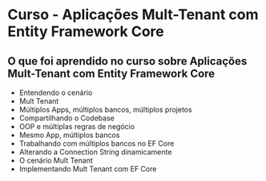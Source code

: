 # Curso - Aplicações Mult-Tenant com Entity Framework Core

## O que foi aprendido no curso sobre Aplicações Mult-Tenant com Entity Framework Core

* Entendendo o cenário
* Mult Tenant
* Múltiplos Apps, múltiplos bancos, múltiplos projetos
* Compartilhando o Codebase
* OOP e múltiplas regras de negócio
* Mesmo App, múltiplos bancos
* Trabalhando com múltiplos bancos no EF Core
* Alterando a Connection String dinamicamente
* O cenário Mult Tenant
* Implementando Mult Tenant com EF Core

